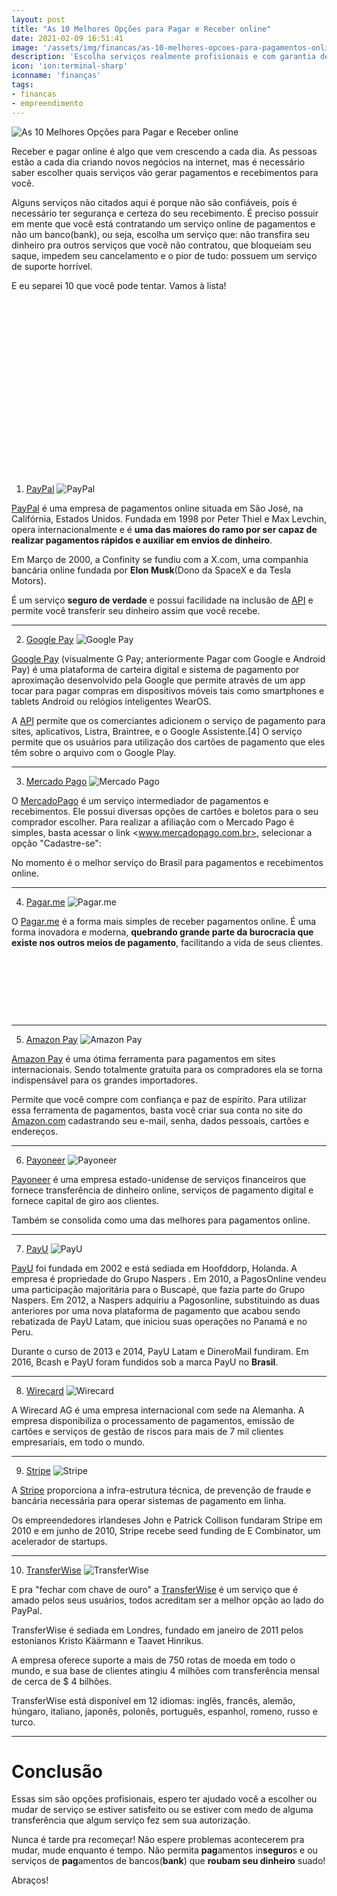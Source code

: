 ```yaml
---
layout: post
title: "As 10 Melhores Opções para Pagar e Receber online"
date: 2021-02-09 16:51:41
image: '/assets/img/financas/as-10-melhores-opcoes-para-pagamentos-online.jpg'
description: 'Escolha serviços realmente profisionais e com garantia de verdade.'
icon: 'ion:terminal-sharp'
iconname: 'finanças'
tags:
- financas
- empreendimento
---
```


![As 10 Melhores Opções para Pagar e Receber online](/assets/img/financas/as-10-melhores-opcoes-para-pagamentos-online.jpg)

Receber e pagar online é algo que vem crescendo a cada dia. As pessoas estão a cada dia criando novos negócios na internet, mas é necessário saber escolher quais serviços vão gerar pagamentos e recebimentos para você.

Alguns serviços não citados aqui é porque não são confiáveis, pois é necessário ter segurança e certeza do seu recebimento. É preciso possuir em mente que você está contratando um serviço online de pagamentos e não um banco(bank), ou seja, escolha um serviço que: não transfira seu dinheiro pra outros serviços que você não contratou, que bloqueiam seu saque, impedem seu cancelamento e o pior de tudo: possuem um serviço de suporte horrível.

E eu separei 10 que você pode tentar. Vamos à lista!

<!-- QUADRADO -->
<script async src="//pagead2.googlesyndication.com/pagead/js/adsbygoogle.js"></script>
<ins class="adsbygoogle"
style="display:inline-block;width:336px;height:280px"
data-ad-client="ca-pub-2838251107855362"
data-ad-slot="5351066970"></ins>
<script>
(adsbygoogle = window.adsbygoogle || []).push({});
</script>

01. [PayPal](https://www.paypal.com/)
![PayPal](/assets/img/financas/paypal.png)

[PayPal](https://www.paypal.com/) é uma empresa de pagamentos online situada em São José, na Califórnia, Estados Unidos. Fundada em 1998 por Peter Thiel e Max Levchin, opera internacionalmente e é **uma das maiores do ramo por ser capaz de realizar pagamentos rápidos e auxiliar em envios de dinheiro**.

Em Março de 2000, a Confinity se fundiu com a X.com, uma companhia bancária online fundada por **Elon Musk**(Dono da SpaceX e da Tesla Motors).

É um serviço **seguro de verdade** e possui facilidade na inclusão de [API](https://pt.wikipedia.org/wiki/Interface_de_programação_de_aplicações) e permite você transferir seu dinheiro assim que você recebe. 

---

02. [Google Pay](https://pay.google.com/)
![Google Pay](/assets/img/financas/googlepay.jpg)

[Google Pay](https://pay.google.com/) (visualmente G Pay; anteriormente Pagar com Google e Android Pay) é uma plataforma de carteira digital e sistema de pagamento por aproximação desenvolvido pela Google que permite através de um app tocar para pagar compras em dispositivos móveis tais como smartphones e tablets Android ou relógios inteligentes WearOS.

A [API](https://pt.wikipedia.org/wiki/Interface_de_programação_de_aplicações) permite que os comerciantes adicionem o serviço de pagamento para sites, aplicativos, Listra, Braintree, e o Google Assistente.[4] O serviço permite que os usuários para utilização dos cartões de pagamento que eles têm sobre o arquivo com o Google Play.

---

03. [Mercado Pago](https://www.mercadopago.com.br/)
![Mercado Pago](/assets/img/financas/mercadopago.png)

O [MercadoPago](https://www.mercadopago.com.br/) é um serviço intermediador de pagamentos e recebimentos. Ele possui diversas opções de cartões e boletos para o seu comprador escolher. Para realizar a afiliação com o Mercado Pago é simples, basta acessar o link <www.mercadopago.com.br>, selecionar a opção "Cadastre-se":

No momento é o melhor serviço do Brasil para pagamentos e recebimentos online.

---

04. [Pagar.me](https://pagar.me/)
![Pagar.me](/assets/img/financas/pagarme.png)

O [Pagar.me](https://pagar.me/) é a forma mais simples de receber pagamentos online. É uma forma inovadora e moderna, **quebrando grande parte da burocracia que existe nos outros meios de pagamento**, facilitando a vida de seus clientes.

<!-- MINI ANÚNCIO -->
<script async src="//pagead2.googlesyndication.com/pagead/js/adsbygoogle.js"></script>
<!-- Games Root -->
<ins class="adsbygoogle"
style="display:inline-block;width:730px;height:95px"
data-ad-client="ca-pub-2838251107855362"
data-ad-slot="5351066970"></ins>
<script>
(adsbygoogle = window.adsbygoogle || []).push({});
</script>

---

05. [Amazon Pay](https://pay.amazon.com/)
![Amazon Pay](/assets/img/financas/amazonpay.png)

[Amazon Pay](https://pay.amazon.com/) é uma ótima ferramenta para pagamentos em sites internacionais. Sendo totalmente gratuita para os compradores ela se torna indispensável para os grandes importadores.

Permite que você compre com confiança e paz de espírito. Para utilizar essa ferramenta de pagamentos, basta você criar sua conta no site do [Amazon.com](https://pay.amazon.com/) cadastrando seu e-mail, senha, dados pessoais, cartões e endereços.

---

06. [Payoneer](https://www.payoneer.com/)
![Payoneer](/assets/img/financas/payoneer.png)

[Payoneer](https://www.payoneer.com/) é uma empresa estado-unidense de serviços financeiros que fornece transferência de dinheiro online, serviços de pagamento digital e fornece capital de giro aos clientes.

Também se consolida como uma das melhores para pagamentos online.

---

07. [PayU](https://brazil.payu.com/)
![PayU](/assets/img/financas/payu.png)

[PayU](https://brazil.payu.com/) foi fundada em 2002 e está sediada em Hoofddorp, Holanda. A empresa é propriedade do Grupo Naspers . Em 2010, a PagosOnline vendeu uma participação majoritária para o Buscapé, que fazia parte do Grupo Naspers. Em 2012, a Naspers adquiriu a Pagosonline, substituindo as duas anteriores por uma nova plataforma de pagamento que acabou sendo rebatizada de PayU Latam, que iniciou suas operações no Panamá e no Peru. 

Durante o curso de 2013 e 2014, PayU Latam e DineroMail fundiram. Em 2016, Bcash e PayU foram fundidos sob a marca PayU no **Brasil**.

<!-- RETANGULO LARGO -->
<script async src="https://pagead2.googlesyndication.com/pagead/js/adsbygoogle.js"></script>
<!-- Informat -->
<ins class="adsbygoogle"
style="display:block"
data-ad-client="ca-pub-2838251107855362"
data-ad-slot="2327980059"
data-ad-format="auto"
data-full-width-responsive="true"></ins>
<script>
(adsbygoogle = window.adsbygoogle || []).push({});
</script>

---

08. [Wirecard](https://wirecard.com.br/)
![Wirecard](/assets/img/financas/wirecard.png)

A Wirecard AG é uma empresa internacional com sede na Alemanha. A empresa disponibiliza o processamento de pagamentos, emissão de cartões e serviços de gestão de riscos para mais de 7 mil clientes empresariais, em todo o mundo. 

---

09. [Stripe](https://stripe.com/br)
![Stripe](/assets/img/financas/stripe.png)

A [Stripe](https://stripe.com/br) proporciona a infra-estrutura técnica, de prevenção de fraude e bancária necessária para operar sistemas de pagamento em linha.

Os empreendedores irlandeses John e Patrick Collison fundaram Stripe em 2010 e em junho de 2010, Stripe recebe seed funding de E Combinator, um acelerador de startups.

---

10. [TransferWise](https://transferwise.com/)
![TransferWise](/assets/img/financas/transferwise.png)

E pra "fechar com chave de ouro" a [TransferWise](https://transferwise.com/) é um serviço que é amado pelos seus usuários, todos acreditam ser a melhor opção ao lado do PayPal.

TransferWise é sediada em Londres, fundado em janeiro de 2011 pelos estonianos Kristo Käärmann e Taavet Hinrikus. 

A empresa oferece suporte a mais de 750 rotas de moeda em todo o mundo, e sua base de clientes atingiu 4 milhões com transferência mensal de cerca de $ 4 bilhões.

TransferWise está disponível em 12 idiomas: inglês, francês, alemão, húngaro, italiano, japonês, polonês, português, espanhol, romeno, russo e turco.

---

# Conclusão
Essas sim são opções profisionais, espero ter ajudado você a escolher ou mudar de serviço se estiver satisfeito ou se estiver com medo de alguma transferência que algum serviço fez sem sua autorização.

Nunca é tarde pra recomeçar! Não espere problemas acontecerem pra mudar, mude enquanto é tempo. Não permita **pag**amentos in**seguro**s e ou serviços de **pag**amentos de bancos(**bank**) que **roubam seu dinheiro** suado!

Abraços!


